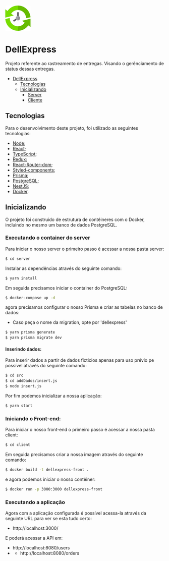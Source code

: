 ![DellExpress](https://github.com/Biahellens/DellExpress/blob/main/client/public/logo.svg)

# DellExpress

Projeto referente ao rastreamento de entregas. Visando o gerênciamento de status dessas entregas.

- [DellExpress](#DellExpress)
  - [Tecnologias](#tecnologias)
  - [Inicializando](#inicializando)
    - [Server](#server)
    - [Cliente](#cliente)

## Tecnologias

Para o desenvolvimento deste projeto, foi utilizado as seguintes tecnologias:

- [Node](https://nodejs.org/en/);
- [React](https://pt-br.reactjs.org/);
- [TypeScript](https://www.typescriptlang.org/);
- [Redux](https://redux.js.org/);
- [React-Router-dom](https://reactrouter.com/en/main);
- [Styled-components](https://styled-components.com/);
- [Prisma](https://www.prisma.io/);
- [PostgreSQL](https://www.postgresql.org/);
- [NestJS](https://nestjs.com/);
- [Docker](https://www.docker.com/).

## Inicializando

O projeto foi construido de estrutura de contêineres com o Docker, incluindo no mesmo um banco de dados PostgreSQL.

### Executando o container do server

Para iniciar o nosso server o primeiro passo é acessar a nossa pasta server:

```bash
$ cd server
```

Instalar as dependências através do seguinte comando:

```bash
$ yarn install
```

Em seguida precisamos iniciar o container do PostgreSQL:

```bash
$ docker-compose up -d
```

agora precisamos configurar o nosso Prisma e criar as tabelas no banco de dados: 

- Caso peça o nome da migration, opte por 'dellexpress'
  
```bash
$ yarn prisma generate
$ yarn prisma migrate dev
```

#### Inserindo dados:
Para inserir dados a partir de dados ficticios apenas para uso prévio pe possível através do seguinte comando:

```bash
$ cd src
$ cd addDados/insert.js
$ node insert.js
```

Por fim podemos inicializar a nossa aplicação:

```bash
$ yarn start
```

### Iniciando o Front-end:

Para iniciar o nosso front-end o primeiro passo é acessar a nossa pasta client: 

```bash
$ cd client
```

Em seguida precisamos criar a nossa imagem através do seguinte comando:

```bash
$ docker build -t dellexpress-front .
```

e agora podemos iniciar o nosso contêiner:

```bash
$ docker run -p 3000:3000 dellexpress-front
```

### Executando a aplicação

Agora com a aplicação configurada é possível acessa-la através da seguinte URL para ver se esta tudo certo:

- http://localhost:3000/

E poderá acessar a API em:
- http://localhost:8080/users
- - http://localhost:8080/orders

